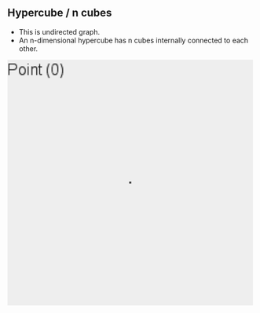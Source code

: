 ## Hypercube / n cubes
- This is undirected graph. 
- An n-dimensional hypercube has n cubes internally connected to each other.

<img src=From_Point_to_Tesseract.gif width=500 />
